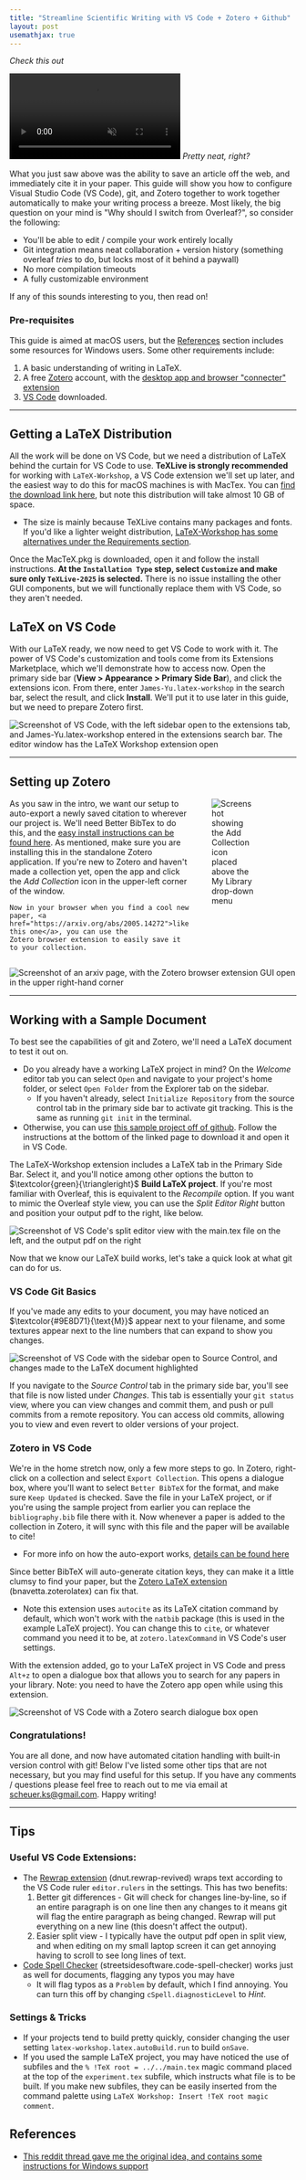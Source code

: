 ```yaml
---
title: "Streamline Scientific Writing with VS Code + Zotero + Github"
layout: post
usemathjax: true
---
```


*Check this out* 

<video controls autoplay loop muted style="max-width: 100%; height: auto;">'
  <source src="/assets/videos/2025-04-16-LaTeX-for-VScode/clip.mp4" type="video/mp4">
  <source src="/assets/videos/2025-04-16-LaTeX-for-VScode/clip.webm" type="video/webm">
  Your browser does not support the video tag.
</video>
*Pretty neat, right?*

What you just saw above was the ability to save an article off the web, and
immediately cite it in your paper. This guide will show you how to configure
Visual Studio Code (VS Code), git, and Zotero together to work together
automatically to make your writing process a breeze. Most likely, the big
question on your mind is "Why should I switch from Overleaf?", so consider
the following:
* You'll be able to edit / compile your work entirely locally
* Git integration means neat collaboration + version history (something overleaf
  *tries* to do, but locks most of it behind a paywall)
* No more compilation timeouts
* A fully customizable environment

If any of this sounds interesting to you, then read on!

### Pre-requisites
This guide is aimed at macOS users, but the [References](#references) section
includes some resources for Windows users. Some other requirements include:
1. A basic understanding of writing in LaTeX.
2. A free [Zotero](https://www.zotero.org/) account, with the [desktop app and
   browser "connecter" extension](https://www.zotero.org/download/)
3. [VS Code](https://code.visualstudio.com/Download) downloaded. 

---
## Getting a LaTeX Distribution
All the work will be done on VS Code, but we need a distribution of LaTeX behind
the curtain for VS Code to use. **TeXLive is strongly recommended** for working
with `LaTeX-Workshop`, a VS Code extension we'll set up later, and the easiest
way to do this for macOS machines is with MacTex. You can [find the download
link here](https://www.tug.org/mactex/mactex-download.html), but note this 
distribution will take almost 10 GB of space.

* The size is mainly because TeXLive contains many packages and fonts. If
  you'd like a lighter weight distribution, [LaTeX-Workshop has some
  alternatives under the Requirements
  section](https://github.com/James-Yu/latex-workshop/wiki/Install).

Once the MacTeX.pkg is downloaded, open it and follow the install instructions.
**At the `Installation Type` step, select `Customize` and make sure only
`TeXLive-2025` is selected.** There is no issue installing the other GUI
components, but we will functionally replace them with VS Code, so they aren't
needed.

## LaTeX on VS Code
With our LaTeX ready, we now need to get VS Code to work with it. The power of
VS Code's customization and tools come from its Extensions Marketplace, which
we'll demonstrate how to access now. Open the primary side bar (**View >
Appearance > Primary Side Bar**), and click the extensions icon. From there,
enter `James-Yu.latex-workshop` in the search bar, select the result, and click
**Install**. We'll put it to use later in this guide, but we need to prepare
Zotero first.

![Screenshot of VS Code, with the left sidebar open to the extensions tab, and
James-Yu.latex-workshop entered in the extensions search bar. The editor window
has the LaTeX Workshop extension
open](/assets/images/2025-04-16-LaTeX-for-VScode/LaTeX-extension.png)

---
## Setting up Zotero
<div style="display: flex; align-items: flex-start; gap: 40px;">
  <div style="flex: 1.5;">
    As you saw in the intro, we want our setup to auto-export a newly saved 
    citation to wherever our project is. We'll need Better BibTex to do this, 
    and the <a 
    href="https://retorque.re/zotero-better-bibtex/installation/index.html">
    easy install instructions can be found here</a>. As mentioned, make sure 
    you are installing this in the standalone Zotero application. If you're new 
    to Zotero and haven't made a collection yet, open the app and click the 
    <i>Add Collection</i> icon in the upper-left corner of the window.

    Now in your browser when you find a cool new paper, <a 
    href="https://arxiv.org/abs/2005.14272">like this one</a>, you can use the 
    Zotero browser extension to easily save it to your collection.
  </div>
  <div style="flex: 1;">
    <img src="/assets/images/2025-04-16-LaTeX-for-VScode/collections.png" 
    alt="Screenshot showing the Add Collection icon placed above the My Library 
    drop-down menu" style="max-width: 50%; height: auto;">
  </div>
</div>

![Screenshot of an arxiv page, with the Zotero browser extension GUI open in the
upper right-hand corner](/assets/images/2025-04-16-LaTeX-for-VScode/arxiv.png)

---
## Working with a Sample Document
To best see the capabilities of git and Zotero, we'll need a LaTeX
document to test it out on. 
* Do you already have a working LaTeX project in mind? On the *Welcome* editor
  tab you can select `Open` and navigate to your project's home folder, or select
  `Open Folder` from the Explorer tab on the sidebar.
  * If you haven't already, select `Initialize Repository` from the source
    control tab in the primary side bar to activate git tracking. This is the
    same as running `git init` in the terminal.
* Otherwise, you can use [this sample project off of
  github](https://github.com/kevScheuer/latex-sample). Follow the instructions
  at the bottom of the linked page to download it and open it in VS Code.

The LaTeX-Workshop extension includes a LaTeX tab in the Primary Side Bar.
Select it, and you'll notice among other options the button to
$\textcolor{green}{\triangleright}$ **Build LaTeX project**. If you're most
familiar with Overleaf, this is equivalent to the *Recompile* option. If you
want to mimic the Overleaf style view, you can use the *Split Editor Right*
button and position your output pdf to the right, like below.

![Screenshot of VS Code's split editor view with the main.tex file on the left,
and the output pdf on the
right](/assets/images/2025-04-16-LaTeX-for-VScode/split-view.png)

Now that we know our LaTeX build works, let's take a quick look at what git can
do for us.

### VS Code Git Basics
If you've made any edits to your document, you may have noticed an
$\textcolor{#9E8D71}{\text{M}}$ appear next to your filename, and some textures
appear next to the line numbers that can expand to show you changes. 

![Screenshot of VS Code with the sidebar open to Source Control, and changes
made to the LaTeX document
highlighted](/assets/images/2025-04-16-LaTeX-for-VScode/git-changes.png)

If you navigate to the *Source Control* tab in the primary side bar, you'll see
that file is now listed under *Changes*. This tab is essentially your `git
status` view, where you can view changes and commit them, and push or pull
commits from a remote repository. You can access old commits, allowing you to
view and even revert to older versions of your project.


### Zotero in VS Code
We're in the home stretch now, only a few more steps to go. In Zotero, right-click 
on a collection and select `Export Collection`. This opens a dialogue box,
where you'll want to select `Better BibTeX` for the format, and make sure `Keep
Updated` is checked. Save the file in your LaTeX project, or if you're using the
sample project from earlier you can replace the `bibliography.bib` file there
with it. Now whenever a paper is added to the collection in Zotero, it will sync
with this file and the paper will be available to cite!
* For more info on how the auto-export works, [details can be found
  here](https://retorque.re/zotero-better-bibtex/exporting/auto/)

Since better BibTeX will auto-generate citation keys, they can make it a little clumsy to find your paper, but the [Zotero LaTeX
extension](https://marketplace.visualstudio.com/items/?itemName=bnavetta.zoterolatex)
(bnavetta.zoterolatex) can fix that. 
* Note this extension uses `autocite` as its LaTeX citation command by default, which won't work with the `natbib` package (this is used in the example LaTeX project). You can change this to `cite`, or whatever command you need it to be, at `zotero.latexCommand` in VS Code's user settings.

With the extension added, go to your LaTeX project in VS Code and press `Alt+z` to open a dialogue box that allows you to search for any papers in your library. Note: you need to have the Zotero app open while using this extension. 

![Screenshot of VS Code with a Zotero search dialogue box open](/assets/images/2025-04-16-LaTeX-for-VScode/zotero_linker.png)

### Congratulations!
You are all done, and now have automated citation handling with built-in version control with git! Below I've listed some other tips that are not necessary, but you may find useful for this setup. If you have any comments / questions please feel free to reach out to me via email at <scheuer.ks@gmail.com>. Happy writing!

---
## Tips
### Useful VS Code Extensions:
* The [Rewrap
  extension](https://marketplace.visualstudio.com/items/?itemName=dnut.rewrap-revived)
  (dnut.rewrap-revived) wraps text according to the VS Code ruler
  `editor.rulers` in the settings. This has two benefits:
  1. Better git differences - Git will check for changes line-by-line, so if an
     entire paragraph is on one line then any changes to it means git will flag
     the entire paragraph as being changed. Rewrap will put everything on a new
     line (this doesn't affect the output).
  2. Easier split view - I typically have the output pdf open in split view, and
  when editing on my small laptop screen it can get annoying having to scroll
  to see long lines of text.
* [Code Spell
  Checker](https://marketplace.visualstudio.com/items/?itemName=streetsidesoftware.code-spell-checker)
  (streetsidesoftware.code-spell-checker) works just as well for documents,
  flagging any typos you may have
  * It will flag typos as a `Problem` by default, which I find annoying. You can
    turn this off by changing `cSpell.diagnosticLevel` to *Hint*.

### Settings & Tricks
* If your projects tend to build pretty quickly, consider changing the
 user setting `latex-workshop.latex.autoBuild.run` to build `onSave`.
* If you used the sample LaTeX project, you may have noticed the use
of subfiles and the `% !TeX root = ../../main.tex` magic command 
placed at the top of the `experiment.tex` subfile, which instructs 
what file is to be built. If you make new subfiles, they can be easily 
inserted from the command palette using 
`LaTeX Workshop: Insert !TeX root magic comment`.


## References
* [This reddit thread gave me the original idea, and contains some instructions for Windows support](https://www.reddit.com/r/LaTeX/comments/10hrwd7/using_latex_with_vs_code_zotero_and_github/)